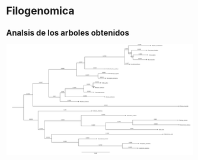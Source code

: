 # Filogenomica
## Analsis de los arboles obtenidos

![imagen 1](https://github.com/SofiaChavesR/Filogen-mica/blob/main/OG000000.mafft.fas.treefile.png)

